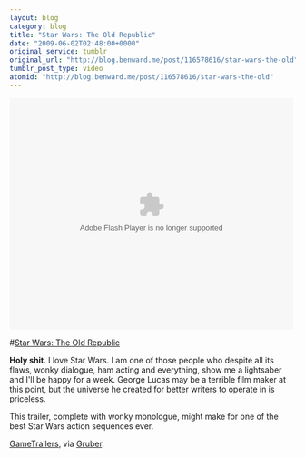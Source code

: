 ```yaml
---
layout: blog
category: blog
title: "Star Wars: The Old Republic"
date: "2009-06-02T02:48:00+0000"
original_service: tumblr
original_url: "http://blog.benward.me/post/116578616/star-wars-the-old"
tumblr_post_type: video
atomid: "http://blog.benward.me/post/116578616/star-wars-the-old"
---
```

<embed src="http://www.gametrailers.com/remote_wrap.php?mid=49936" swliveconnect="true" name="gtembed" allowfullscreen="true" quality="high" pluginspage="http://www.macromedia.com/go/getflashplayer" type="application/x-shockwave-flash" width="500" height="408" alt=""></embed>

#[Star Wars: The Old Republic](http://www.gametrailers.com/game/10449.html)

**Holy shit**. I love Star Wars. I am one of those people who despite all its flaws, wonky dialogue, ham acting and everything, show me a lightsaber and I'll be happy for a week. George Lucas may be a terrible film maker at this point, but the universe he created for better writers to operate in is priceless.

This trailer, complete with wonky monologue, might make for one of the best Star Wars action sequences ever.

[GameTrailers](http://www.gametrailers.com/game/10449.html), via [Gruber](http://daringfireball.net/linked/2009/06/01/star-wars-the-old-republic).
